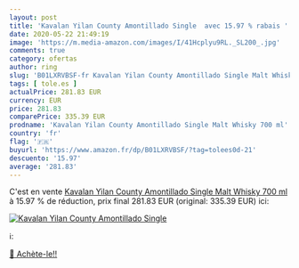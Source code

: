 ```yaml
---
layout: post
title: 'Kavalan Yilan County Amontillado Single  avec 15.97 % rabais '
date: 2020-05-22 21:49:19
image: 'https://m.media-amazon.com/images/I/41Hcplyu9RL._SL200_.jpg'
comments: true
category: ofertas
author: ring
slug: 'B01LXRVBSF-fr Kavalan Yilan County Amontillado Single Malt Whisky 700 ml'
tags: [ tole.es ]
actualPrice: 281.83 EUR
currency: EUR
price: 281.83
comparePrice: 335.39 EUR
prodname: 'Kavalan Yilan County Amontillado Single Malt Whisky 700 ml'
country: 'fr'
flag: '🇫🇷'
buyurl: 'https://www.amazon.fr/dp/B01LXRVBSF/?tag=tolees0d-21'
descuento: '15.97'
average: '281.83'
---
```


C'est en vente [Kavalan Yilan County Amontillado Single Malt Whisky 700 ml](https://www.amazon.fr/dp/B01LXRVBSF/?tag=tolees0d-21)  à  15.97 % de réduction, prix final  281.83 EUR (original: 335.39 EUR) ici:

[![Kavalan Yilan County Amontillado Single ](https://m.media-amazon.com/images/I/41Hcplyu9RL._SL200_.jpg)](https://www.amazon.fr/dp/B01LXRVBSF/?tag=tolees0d-21)

ℹ️:


[🛒 Achète-le!!](https://www.amazon.fr/dp/B01LXRVBSF/?tag=tolees0d-21)
